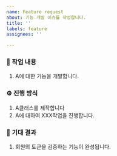 ```yaml
---
name: Feature request
about: 기능 개발 이슈를 작성합니다.
title: ''
labels: feature
assignees: ''

---
```


### 👋 작업 내용
1. A에 대한 기능을 개발합니다.

### ⚙️ 진행 방식
1. A클래스를 제작합니다
2. A에 대하여 XXX작업을 진행합니다.

### 🎇 기대 결과

1. 회원의 토큰을 검증하는 기능이 완성됩니다.
